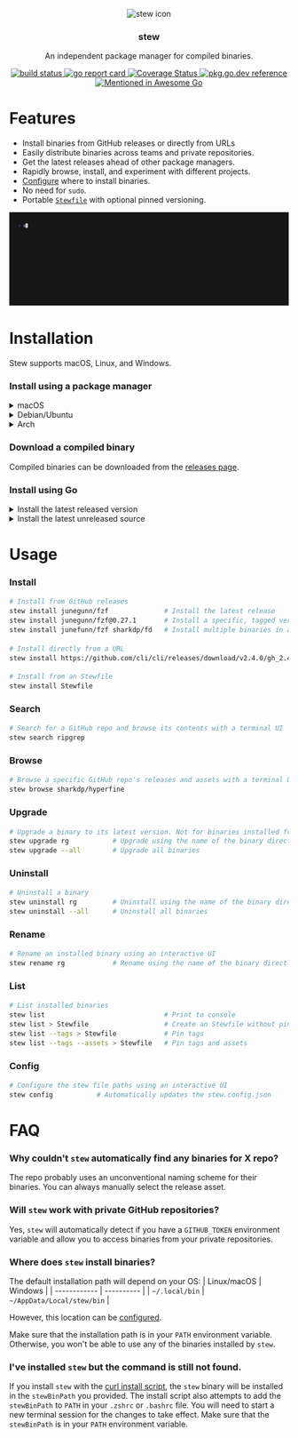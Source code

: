 <p align="center">
  <img width=30% height=auto src="https://github.com/marwanhawari/stew/raw/main/assets/stew.png" alt="stew icon"/>
</p>

<h3 align="center">stew</h3>
<p align="center">
  An independent package manager for compiled binaries.
</p>
<p align="center">

  <a href="https://github.com/marwanhawari/stew/actions/">
    <img src="https://github.com/marwanhawari/stew/actions/workflows/test.yml/badge.svg" alt="build status"/>
  </a>
  
  <a href="https://goreportcard.com/report/github.com/marwanhawari/stew">
    <img src="https://goreportcard.com/badge/github.com/marwanhawari/stew" alt="go report card"/>
  </a>

  <a href='https://coveralls.io/github/marwanhawari/stew?branch=main'>
    <img src='https://coveralls.io/repos/github/marwanhawari/stew/badge.svg?branch=main' alt='Coverage Status'/>
  </a>

  <a href="https://pkg.go.dev/github.com/marwanhawari/stew">
    <img src="https://pkg.go.dev/badge/github.com/marwanhawari/stew.svg" alt="pkg.go.dev reference"/>
  </a>

  <a href="https://github.com/avelino/awesome-go">
    <img src="https://awesome.re/mentioned-badge.svg" alt="Mentioned in Awesome Go"/>
  </a>
  
</p>


# Features
* Install binaries from GitHub releases or directly from URLs
* Easily distribute binaries across teams and private repositories.
* Get the latest releases ahead of other package managers.
* Rapidly browse, install, and experiment with different projects.
* [Configure](https://github.com/marwanhawari/stew/blob/main/config.md) where to install binaries.
* No need for `sudo`.
* Portable [`Stewfile`](https://github.com/marwanhawari/stew/blob/main/examples/Stewfile) with optional pinned versioning.

![demo](https://github.com/marwanhawari/stew/raw/main/assets/demo.gif)

# Installation
Stew supports macOS, Linux, and Windows.

### Install using a package manager
<details>
  <summary>macOS</summary>

  ```sh
  brew install marwanhawari/tap/stew
  ```
</details>

<details>
  <summary>Debian/Ubuntu</summary>

  ```sh
  apt update && apt install -y software-properties-common
  add-apt-repository ppa:marwanhawari/stew
  apt update && apt install -y stew
  ```
</details>

<details>
  <summary>Arch</summary>

  ```sh
  git clone https://aur.archlinux.org/stew.git
  cd stew
  makepkg -sric
  ```
</details>

### Download a compiled binary
Compiled binaries can be downloaded from the [releases page](https://github.com/marwanhawari/stew/releases).

### Install using Go
<details>
  <summary>Install the latest released version</summary>

  ```sh
  go install github.com/marwanhawari/stew@latest
  ```
</details>

<details>
  <summary>Install the latest unreleased source</summary>

  ```sh
  git clone https://github.com/marwanhawari/stew
  cd stew
  go install .
  ```
</details>

# Usage
### Install
```sh
# Install from GitHub releases
stew install junegunn/fzf              # Install the latest release
stew install junegunn/fzf@0.27.1       # Install a specific, tagged version
stew install junefunn/fzf sharkdp/fd   # Install multiple binaries in a single command

# Install directly from a URL
stew install https://github.com/cli/cli/releases/download/v2.4.0/gh_2.4.0_macOS_amd64.tar.gz

# Install from an Stewfile
stew install Stewfile
```

### Search
```sh
# Search for a GitHub repo and browse its contents with a terminal UI
stew search ripgrep
```

### Browse
```sh
# Browse a specific GitHub repo's releases and assets with a terminal UI
stew browse sharkdp/hyperfine
```

### Upgrade
```sh
# Upgrade a binary to its latest version. Not for binaries installed from a URL.
stew upgrade rg           # Upgrade using the name of the binary directly
stew upgrade --all        # Upgrade all binaries
```

### Uninstall
```sh
# Uninstall a binary
stew uninstall rg         # Uninstall using the name of the binary directly
stew uninstall --all      # Uninstall all binaries
```

### Rename
```sh
# Rename an installed binary using an interactive UI
stew rename rg            # Rename using the name of the binary directly
```

### List
```sh
# List installed binaries
stew list                              # Print to console
stew list > Stewfile                   # Create an Stewfile without pinned tags
stew list --tags > Stewfile            # Pin tags
stew list --tags --assets > Stewfile   # Pin tags and assets
```

### Config
```sh
# Configure the stew file paths using an interactive UI
stew config           # Automatically updates the stew.config.json
```

# FAQ
### Why couldn't `stew` automatically find any binaries for X repo?
The repo probably uses an unconventional naming scheme for their binaries. You can always manually select the release asset.

### Will `stew` work with private GitHub repositories?
Yes, `stew` will automatically detect if you have a `GITHUB_TOKEN` environment variable and allow you to access binaries from your private repositories.

### Where does `stew` install binaries?
The default installation path will depend on your OS:
| Linux/macOS | Windows |
| ------------ | ---------- |
| `~/.local/bin` | `~/AppData/Local/stew/bin` |

However, this location can be [configured](https://github.com/marwanhawari/stew/blob/main/config.md).

Make sure that the installation path is in your `PATH` environment variable. Otherwise, you won't be able to use any of the binaries installed by `stew`.

### I've installed `stew` but the command is still not found.
If you install `stew` with the [curl install script](https://github.com/marwanhawari/stew/blob/main/install.sh), the `stew` binary will be installed in the `stewBinPath` you provided. The install script also attempts to add the `stewBinPath` to `PATH` in your `.zshrc` or `.bashrc` file. You will need to start a new terminal session for the changes to take effect. Make sure that the `stewBinPath` is in your `PATH` environment variable.
